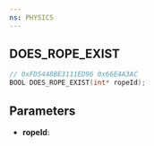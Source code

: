 ```yaml
---
ns: PHYSICS
---
```

## DOES_ROPE_EXIST

```c
// 0xFD5448BE3111ED96 0x66E4A3AC
BOOL DOES_ROPE_EXIST(int* ropeId);
```

## Parameters
* **ropeId**:
